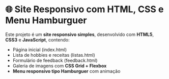 # 🌐 Site Responsivo com HTML, CSS e Menu Hamburguer

Este projeto é um **site responsivo simples**, desenvolvido com **HTML5**, **CSS3** e **JavaScript**, contendo:
- Página inicial (index.html)
- Lista de hobbies e receitas (listas.html)
- Formulário de feedback (feedback.html)
- Galeria de imagens com **CSS Grid + Flexbox**
- **Menu responsivo tipo Hamburguer** com animação

